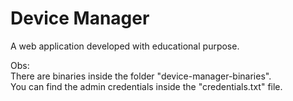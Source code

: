 # Device Manager

A web application developed with educational purpose.
<br/>

Obs:
<br/>
There are binaries inside the folder "device-manager-binaries". <br />
You can find the admin credentials inside the "credentials.txt" file.
<br/><br/>
